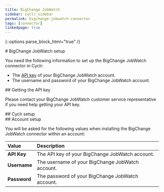 ```yaml
---
title: BigChange JobWatch
sidebar: cyclr_sidebar
permalink: bigchange-jobwatch-connector
tags: [connector]
linkedpage: true
---
```

{::options parse_block_html="true" /}
<section class="card">
# BigChange JobWatch setup

You need the following information to set up the BigChange JobWatch connector in Cyclr:

- The [API key](#getting-the-api-key) of your BigChange JobWatch account.
- The username and password of your BigChange JobWatch account.

<a name="getting-the-api-key"></a>


</section>
<section class="card">
## Getting the API key

Please contact your BigChange JobWatch customer service representative if you need help getting your API key.


</section>
<section class="card">
## Cyclr setup


</section>
<section class="card">
## Account setup

You will be asked for the following values when installing the BigChange JobWatch connector within an account:

| Value        | Description                                      |
| :----------- | :----------------------------------------------- |
| **API Key**  | The API key of your BigChange JobWatch account.  |
| **Username** | The username of your BigChange JobWatch account. |
| **Password** | The password of your BigChange JobWatch account. |


</section>
